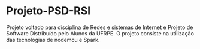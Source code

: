 # Projeto-PSD-RSI
Projeto voltado para disciplina de Redes e sistemas de Internet e Projeto de Software Distribuído pelo Alunos da UFRPE. O projeto consiste na utilização das tecnologias de nodemcu e Spark.
